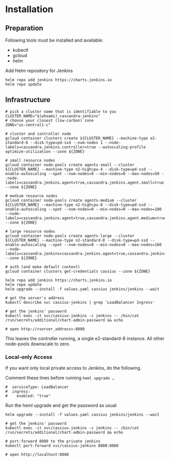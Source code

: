 # Installation

## Preparation

Following tools must be installed and available:

* kubectl
* gcloud
* helm

Add Helm repository for Jenkins

```
helm repo add jenkins https://charts.jenkins.io
helm repo update
```

## Infrastructure

```
# pick a cluster name that is identifiable to you
CLUSTER_NAME="$(whoami)_cassandra-jenkins"
# choose your closest (low-carbon) zone
ZONE="us-central1-c"

# cluster and controller node
gcloud container clusters create ${CLUSTER_NAME} --machine-type e2-standard-8 --disk-type=pd-ssd --num-nodes 1 --node-labels=cassandra.jenkins.controller=true --autoscaling-profile optimize-utilization --zone ${ZONE}

# small resource nodes
gcloud container node-pools create agents-small --cluster ${CLUSTER_NAME} --machine-type n2-highcpu-4 --disk-type=pd-ssd --enable-autoscaling --spot --num-nodes=0 --min-nodes=0 --max-nodes=50 --node-labels=cassandra.jenkins.agent=true,cassandra.jenkins.agent.small=true --zone ${ZONE}

# medium resource nodes
gcloud container node-pools create agents-medium --cluster ${CLUSTER_NAME} --machine-type n2-highcpu-8 --disk-type=pd-ssd --enable-autoscaling --spot --num-nodes=0 --min-nodes=0 --max-nodes=100 --node-labels=cassandra.jenkins.agent=true,cassandra.jenkins.agent.medium=true --zone ${ZONE}

# large resource nodes
gcloud container node-pools create agents-large --cluster ${CLUSTER_NAME} --machine-type n2-standard-8 --disk-type=pd-ssd --enable-autoscaling --spot --num-nodes=0 --min-nodes=0 --max-nodes=160 --node-labels=cassandra.jenkins=cassandra.jenkins.agent=true,cassandra.jenkins.agent.large=true --zone ${ZONE}

# auth (and make default context)
gcloud container clusters get-credentials cassius --zone ${ZONE}

helm repo add jenkins https://charts.jenkins.io
helm repo update
helm upgrade --install -f values.yaml cassius jenkins/jenkins --wait

# get the server's address
kubectl describe svc cassius-jenkins | grep 'LoadBalancer Ingress'

# get the jenkins' password
kubectl exec -it svc/cassius-jenkins -c jenkins -- /bin/cat /run/secrets/additional/chart-admin-password && echo

# open http://<server_address>:8080
```

This leaves the controller running, a single e2-standard-8 instance. All other node-pools downscale to zero.

### Local-only Access

If you want only local private access to Jenkins, do the following.

Comment these lines before running `heml upgrade …`
```
#  serviceType: LoadBalancer
#  ingress:
#    enabled: "true"
```
Run the heml upgrade and get the password as usual
```
helm upgrade --install -f values.yaml cassius jenkins/jenkins --wait

# get the jenkins' password
kubectl exec -it svc/cassius-jenkins -c jenkins -- /bin/cat /run/secrets/additional/chart-admin-password && echo

# port-forward 8080 to the private jenkins
kubectl port-forward svc/cassius-jenkins 8080:8080

# open http://localhost:8080
```

